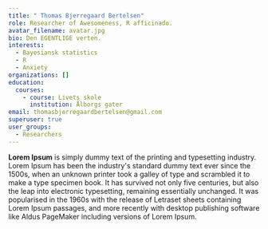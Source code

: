```yaml
---
title: " Thomas Bjerregaard Bertelsen"
role: Researcher of Awesomeness, R afficinado.
avatar_filename: avatar.jpg
bio: Den EGENTLIGE verten.
interests:
  - Bayesiansk statistics
  - R
  - Anxiety
organizations: []
education:
  courses:
    - course: Livets skole
      institution: Ålborgs gater
email: thomasbjerregaardbertelsen@gmail.com
superuser: true
user_groups:
  - Researchers
---
```

**Lorem Ipsum** is simply dummy text of the printing and typesetting industry. Lorem Ipsum has been the industry's standard dummy text ever since the 1500s, when an unknown printer took a galley of type and scrambled it to make a type specimen book. It has survived not only five centuries, but also the leap into electronic typesetting, remaining essentially unchanged. It was popularised in the 1960s with the release of Letraset sheets containing Lorem Ipsum passages, and more recently with desktop publishing software like Aldus PageMaker including versions of Lorem Ipsum.